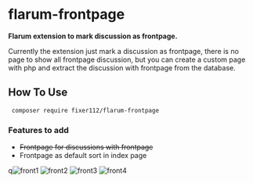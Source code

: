 # flarum-frontpage

**Flarum extension to mark discussion as frontpage.**

Currently the extension just mark a discussion as frontpage, there is no page to show all frontpage discussion, but you can create a custom page with php and extract the discussion with frontpage from the database.

## How To Use

```
 composer require fixer112/flarum-frontpage
```

### Features to add

* ~~Frontpage for discussions with frontpage~~
* Frontpage as default sort in index page

q![front1](https://user-images.githubusercontent.com/25584514/39542395-573a731e-4e40-11e8-9bab-5bfdcbdf9303.PNG)
![front2](https://user-images.githubusercontent.com/25584514/39542400-60b67992-4e40-11e8-93de-0ce9b01d8418.PNG)
![front3](https://user-images.githubusercontent.com/25584514/39542412-686d2a78-4e40-11e8-8ab5-9b96f06ac094.PNG)
![front4](https://user-images.githubusercontent.com/25584514/39545111-12eb95d2-4e48-11e8-8fb9-d33d25021f8b.PNG)
